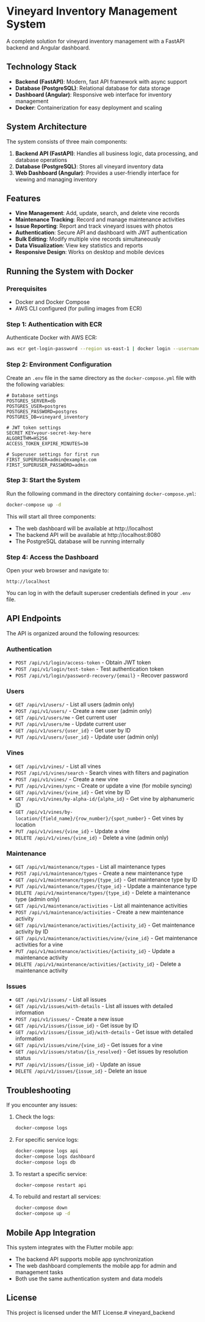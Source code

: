 # Vineyard Inventory Management System

A complete solution for vineyard inventory management with a FastAPI backend and Angular dashboard.

## Technology Stack

- **Backend (FastAPI)**: Modern, fast API framework with async support
- **Database (PostgreSQL)**: Relational database for data storage
- **Dashboard (Angular)**: Responsive web interface for inventory management
- **Docker**: Containerization for easy deployment and scaling

## System Architecture

The system consists of three main components:

1. **Backend API (FastAPI)**: Handles all business logic, data processing, and database operations
2. **Database (PostgreSQL)**: Stores all vineyard inventory data
3. **Web Dashboard (Angular)**: Provides a user-friendly interface for viewing and managing inventory

## Features

- **Vine Management**: Add, update, search, and delete vine records
- **Maintenance Tracking**: Record and manage maintenance activities
- **Issue Reporting**: Report and track vineyard issues with photos
- **Authentication**: Secure API and dashboard with JWT authentication
- **Bulk Editing**: Modify multiple vine records simultaneously
- **Data Visualization**: View key statistics and reports
- **Responsive Design**: Works on desktop and mobile devices

## Running the System with Docker

### Prerequisites

- Docker and Docker Compose
- AWS CLI configured (for pulling images from ECR)

### Step 1: Authentication with ECR

Authenticate Docker with AWS ECR:

```bash
aws ecr get-login-password --region us-east-1 | docker login --username AWS --password-stdin 283282846400.dkr.ecr.us-east-1.amazonaws.com
```

### Step 2: Environment Configuration

Create an `.env` file in the same directory as the `docker-compose.yml` file with the following variables:

```
# Database settings
POSTGRES_SERVER=db
POSTGRES_USER=postgres
POSTGRES_PASSWORD=postgres
POSTGRES_DB=vineyard_inventory

# JWT token settings
SECRET_KEY=your-secret-key-here
ALGORITHM=HS256
ACCESS_TOKEN_EXPIRE_MINUTES=30

# Superuser settings for first run
FIRST_SUPERUSER=admin@example.com
FIRST_SUPERUSER_PASSWORD=admin
```

### Step 3: Start the System

Run the following command in the directory containing `docker-compose.yml`:

```bash
docker-compose up -d
```

This will start all three components:
- The web dashboard will be available at http://localhost
- The backend API will be available at http://localhost:8080
- The PostgreSQL database will be running internally

### Step 4: Access the Dashboard

Open your web browser and navigate to:

```
http://localhost
```

You can log in with the default superuser credentials defined in your `.env` file.

## API Endpoints

The API is organized around the following resources:

### Authentication

- `POST /api/v1/login/access-token` - Obtain JWT token
- `POST /api/v1/login/test-token` - Test authentication token
- `POST /api/v1/login/password-recovery/{email}` - Recover password

### Users

- `GET /api/v1/users/` - List all users (admin only)
- `POST /api/v1/users/` - Create a new user (admin only)
- `GET /api/v1/users/me` - Get current user
- `PUT /api/v1/users/me` - Update current user
- `GET /api/v1/users/{user_id}` - Get user by ID
- `PUT /api/v1/users/{user_id}` - Update user (admin only)

### Vines

- `GET /api/v1/vines/` - List all vines
- `POST /api/v1/vines/search` - Search vines with filters and pagination
- `POST /api/v1/vines/` - Create a new vine
- `PUT /api/v1/vines/sync` - Create or update a vine (for mobile syncing)
- `GET /api/v1/vines/{vine_id}` - Get vine by ID
- `GET /api/v1/vines/by-alpha-id/{alpha_id}` - Get vine by alphanumeric ID
- `GET /api/v1/vines/by-location/{field_name}/{row_number}/{spot_number}` - Get vines by location
- `PUT /api/v1/vines/{vine_id}` - Update a vine
- `DELETE /api/v1/vines/{vine_id}` - Delete a vine (admin only)

### Maintenance

- `GET /api/v1/maintenance/types` - List all maintenance types
- `POST /api/v1/maintenance/types` - Create a new maintenance type
- `GET /api/v1/maintenance/types/{type_id}` - Get maintenance type by ID
- `PUT /api/v1/maintenance/types/{type_id}` - Update a maintenance type
- `DELETE /api/v1/maintenance/types/{type_id}` - Delete a maintenance type (admin only)
- `GET /api/v1/maintenance/activities` - List all maintenance activities
- `POST /api/v1/maintenance/activities` - Create a new maintenance activity
- `GET /api/v1/maintenance/activities/{activity_id}` - Get maintenance activity by ID
- `GET /api/v1/maintenance/activities/vine/{vine_id}` - Get maintenance activities for a vine
- `PUT /api/v1/maintenance/activities/{activity_id}` - Update a maintenance activity
- `DELETE /api/v1/maintenance/activities/{activity_id}` - Delete a maintenance activity

### Issues

- `GET /api/v1/issues/` - List all issues
- `GET /api/v1/issues/with-details` - List all issues with detailed information
- `POST /api/v1/issues/` - Create a new issue
- `GET /api/v1/issues/{issue_id}` - Get issue by ID
- `GET /api/v1/issues/{issue_id}/with-details` - Get issue with detailed information
- `GET /api/v1/issues/vine/{vine_id}` - Get issues for a vine
- `GET /api/v1/issues/status/{is_resolved}` - Get issues by resolution status
- `PUT /api/v1/issues/{issue_id}` - Update an issue
- `DELETE /api/v1/issues/{issue_id}` - Delete an issue

## Troubleshooting

If you encounter any issues:

1. Check the logs:
   ```bash
   docker-compose logs
   ```

2. For specific service logs:
   ```bash
   docker-compose logs api
   docker-compose logs dashboard
   docker-compose logs db
   ```

3. To restart a specific service:
   ```bash
   docker-compose restart api
   ```

4. To rebuild and restart all services:
   ```bash
   docker-compose down
   docker-compose up -d
   ```

## Mobile App Integration

This system integrates with the Flutter mobile app:

- The backend API supports mobile app synchronization
- The web dashboard complements the mobile app for admin and management tasks
- Both use the same authentication system and data models

## License

This project is licensed under the MIT License.# vineyard_backend
